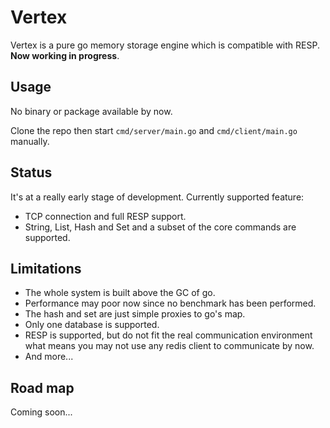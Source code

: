 # Vertex

Vertex is a pure go memory storage engine which is compatible with RESP. **Now working in progress**.

## Usage

No binary or package available by now.

Clone the repo then start `cmd/server/main.go` and `cmd/client/main.go` manually.

## Status

It's at a really early stage of development. Currently supported feature:

- TCP connection and full RESP support.
- String, List, Hash and Set and a subset of the core commands are supported.

## Limitations

- The whole system is built above the GC of go.
- Performance may poor now since no benchmark has been performed.
- The hash and set are just simple proxies to go's map.
- Only one database is supported.
- RESP is supported, but do not fit the real communication environment what means you may not use any redis client to communicate by now.
- And more...

## Road map

Coming soon...
